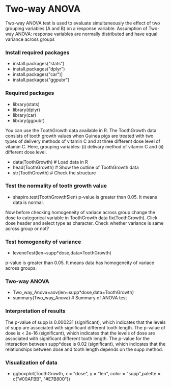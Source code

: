 # Two-way ANOVA

Two-way ANOVA test is used to evaluate simultaneously the effect of two grouping variables (A and B) on a response variable.
Assumption of Two-way ANOVA: response variables are normally distributed and have equal variance across groups

### Install required packages
- install.packages("stats")
- install.packages("dplyr")
- install.packages("car")]
- install.packages("ggpubr")

### Required packages
- library(stats)
- library(dplyr)
- library(car)
- library(ggpubr)

You can use the ToothGrowth data available in R. The ToothGrowth data consists of tooth growth values when Guinea pigs are treated with two types of delivery methods of vitamin C and at three different dose level of vitamin C. Here, grouping variables: (i) delivary method of vitamin C and (ii) different dose level.

- data(ToothGrowth) # Load data in R
- head(ToothGrowth) # Show the outline of ToothGrowth data 
- str(ToothGrowth) # Check the structure

### Test the normality of tooth growth value
- shapiro.test(ToothGrowth$len)
p-value is greater than 0.05. It means data is normal.

Now before checking homogeneity of variace across group change the dose to categorical variable in ToothGrowth data
fix(ToothGrowth). Click dose header and select type as character. Check whether variance is same across group or not?

### Test homogeneity of variance
- leveneTest(len~supp*dose,data=ToothGrowth) 

p-value is greater than 0.05. It means data has homogeneity of variace across groups.

### Two-way ANOVA
- Two_way_Anova=aov(len~supp*dose,data=ToothGrowth)
- summary(Two_way_Anova) # Summary of ANOVA test

### Interpretation of results
The p-value of supp is 0.000231 (significant), which indicates that the levels of supp are associated with significant different tooth length.
The p-value of dose is < 2e-16 (significant), which indicates that the levels of dose are associated with significant different tooth length.
The p-value for the interaction between supp*dose is 0.02 (significant), which indicates that the relationships between dose and tooth length depends on the supp method.

### Visualization of data
- ggboxplot(ToothGrowth, x = "dose", y = "len", color = "supp",palette = c("#00AFBB", "#E7B800"))
